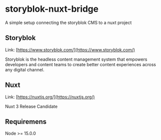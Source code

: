 # storyblok-nuxt-bridge

A simple setup connecting the storyblok CMS to a nuxt project

## Storyblok

Link: [https://www.storyblok.com/](https://www.storyblok.com/)

Storyblok is the headless content management system that empowers developers and content teams to create better content experiences across any digital channel.

## Nuxt

Link: [https://nuxtjs.org/](https://nuxtjs.org/)

Nuxt 3 Release Candidate

## Requiremens

Node >= 15.0.0
